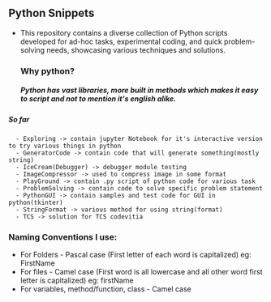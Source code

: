 ## Python Snippets
- This repository contains a diverse collection of Python scripts developed for ad-hoc tasks, experimental coding, and quick problem-solving needs, showcasing various techniques and solutions.
  
  ### Why python?
  ##### Python has vast libraries, more built in methods which makes it easy to script and not to mention it's english alike.

##### So far
      - Exploring -> contain jupyter Notebook for it's interactive version to try various things in python
      - GeneratorCode -> contain code that will generate something(mostly string)
      - IceCream(Debugger) -> debugger module testing
      - ImageCompressor -> used to compress image in some format
      - PlayGround -> contain .py script of python code for various task
      - ProblemSolving -> contain code to solve specific problem statement
      - PythonGUI -> contain samples and test code for GUI in python(tkinter)
      - StringFormat -> various method for using string(format)
      - TCS -> solution for TCS codevitia

### Naming Conventions I use:
- For Folders - Pascal case (First letter of each word is capitalized) eg: FirstName
- For files - Camel case (First word is all lowercase and all other word first letter is capitalized) eg: firstName
- For variables, method/function, class - Camel case
